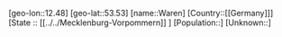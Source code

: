 ﻿---
location: [53.53,12.48]
type: City
tags:
- geo/City


SpocWebEntityId: 35450
isDeleted: false
confidential: public

---
[geo-lon::12.48]
[geo-lat::53.53]
[name::Waren]
[Country::[[Germany]]]
[State :: [[../../Mecklenburg-Vorpommern]] ]
[Population::]
[Unknown::]

